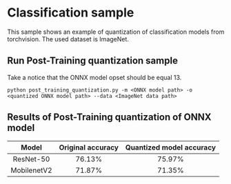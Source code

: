 
# Classification sample

This sample shows an example of quantization of classification models from torchvision. 
The used dataset is ImageNet.

## Run Post-Training quantization sample

Take a notice that the ONNX model opset should be equal 13.

```
python post_training_quantization.py -m <ONNX model path> -o <quantized ONNX model path> --data <ImageNet data path>
```

## Results of Post-Training quantization of ONNX model

|Model|Original accuracy|Quantized model accuracy|
| :---: | :---: | :---: |
|ResNet-50|76.13%|75.97%|
|MobilenetV2|71.87%|71.35%|